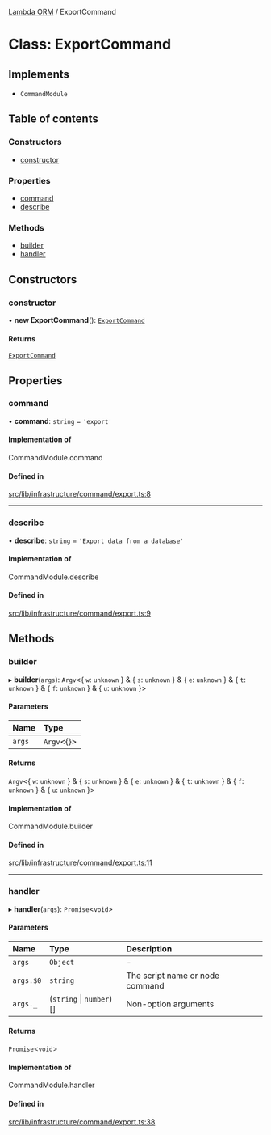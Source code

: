 [Lambda ORM](../README.md) / ExportCommand

# Class: ExportCommand

## Implements

- `CommandModule`

## Table of contents

### Constructors

- [constructor](ExportCommand.md#constructor)

### Properties

- [command](ExportCommand.md#command)
- [describe](ExportCommand.md#describe)

### Methods

- [builder](ExportCommand.md#builder)
- [handler](ExportCommand.md#handler)

## Constructors

### constructor

• **new ExportCommand**(): [`ExportCommand`](ExportCommand.md)

#### Returns

[`ExportCommand`](ExportCommand.md)

## Properties

### command

• **command**: `string` = `'export'`

#### Implementation of

CommandModule.command

#### Defined in

[src/lib/infrastructure/command/export.ts:8](https://github.com/lambda-orm/lambdaorm-cli/blob/dcf97f325baa52ff5af37395f843d59d7ba1abee/src/lib/infrastructure/command/export.ts#L8)

___

### describe

• **describe**: `string` = `'Export data from a database'`

#### Implementation of

CommandModule.describe

#### Defined in

[src/lib/infrastructure/command/export.ts:9](https://github.com/lambda-orm/lambdaorm-cli/blob/dcf97f325baa52ff5af37395f843d59d7ba1abee/src/lib/infrastructure/command/export.ts#L9)

## Methods

### builder

▸ **builder**(`args`): `Argv`\<\{ `w`: `unknown`  } & \{ `s`: `unknown`  } & \{ `e`: `unknown`  } & \{ `t`: `unknown`  } & \{ `f`: `unknown`  } & \{ `u`: `unknown`  }\>

#### Parameters

| Name | Type |
| :------ | :------ |
| `args` | `Argv`\<{}\> |

#### Returns

`Argv`\<\{ `w`: `unknown`  } & \{ `s`: `unknown`  } & \{ `e`: `unknown`  } & \{ `t`: `unknown`  } & \{ `f`: `unknown`  } & \{ `u`: `unknown`  }\>

#### Implementation of

CommandModule.builder

#### Defined in

[src/lib/infrastructure/command/export.ts:11](https://github.com/lambda-orm/lambdaorm-cli/blob/dcf97f325baa52ff5af37395f843d59d7ba1abee/src/lib/infrastructure/command/export.ts#L11)

___

### handler

▸ **handler**(`args`): `Promise`\<`void`\>

#### Parameters

| Name | Type | Description |
| :------ | :------ | :------ |
| `args` | `Object` | - |
| `args.$0` | `string` | The script name or node command |
| `args._` | (`string` \| `number`)[] | Non-option arguments |

#### Returns

`Promise`\<`void`\>

#### Implementation of

CommandModule.handler

#### Defined in

[src/lib/infrastructure/command/export.ts:38](https://github.com/lambda-orm/lambdaorm-cli/blob/dcf97f325baa52ff5af37395f843d59d7ba1abee/src/lib/infrastructure/command/export.ts#L38)
